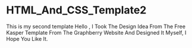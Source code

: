 # HTML_And_CSS_Template2
This is my second template
Hello , I Took The Design Idea From The Free Kasper Template From The Graphberry Website And Designed It Myself, I  Hope You Like It.

